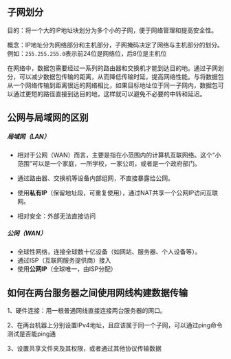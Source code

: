## 子网划分

目的：将一个大的IP地址块划分为多个小的子网，便于网络管理和提高安全性。

概念：IP地址分为网络部分和主机部分，子网掩码决定了网络与主机部分的划分。例如：`255.255.255.0`表示前24位是网络位，后8位是主机位

在网络中，数据包需要经过一系列的路由器和交换机才能到达目的地。通过子网划分，可以减少数据包传输的距离，从而降低传输时延，提高网络性能。与将数据包从一个网络传输到距离很远的网络相比，如果目标地址位于同一子网内，数据包可以通过更短的路径直接到达目的地，这样就可以避免不必要的中转和延迟。

## 公网与局域网的区别

##### 局域网（LAN）

- 相对于公网（WAN）而言，主要是指在小范围内的计算机互联网络。这个“小范围”可以是一个家庭，一所学校，一家公司，或者是一个政府部门。

- 通过路由器、交换机等设备内部组网，不直接暴露给公网。
- 使用**私有IP**（保留地址段，可重复使用），通过NAT共享一个公网IP访问互联网。
- 相对安全：外部无法直接访问

##### 公网（WAN）

- 全球性网络，连接全球数十亿设备（如网站、服务器、个人设备等）。
- 通过ISP（互联网服务提供商）接入
- 使用**公网IP**（全球唯一，由ISP分配）

## 如何在两台服务器之间使用网线构建数据传输

1、硬件连接：用一根普通网线直接连接两台服务器的网口。

2、在两台机器上分别设置IPv4地址，且应该属于同一个子网，可以通过ping命令测试是否能ping通

3、设置共享文件夹及其权限，或者通过其他协议传输数据